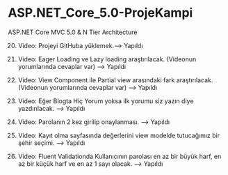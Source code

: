 # ASP.NET_Core_5.0-ProjeKampi
ASP.NET Core MVC 5.0 &amp; N Tier Architecture

20. Video: Projeyi GitHuba yüklemek.--> Yapıldı

25. Video: Eager Loading ve Lazy loading araştırılacak.
(Videonun yorumlarında cevaplar var) --> Yapıldı

30. Video: View Component ile Partial view arasındaki fark araştırılacak.(Videonun yorumlarında cevaplar var) --> Yapıldı

32. Video: Eğer Blogta Hiç Yorum yoksa ilk yorumu siz yazın diye yazdırılacak. --> Yapıldı

33. Video: Parolanın 2 kez girilip onaylanması. --> Yapıldı

34. Video: Kayıt olma sayfasında değerlerini view modelde tutucağımız bir şehir seçimi. --> Yapıldı

35. Video: Fluent Validationda Kullanıcının parolası en az bir büyük harf, en az bir küçük harf ve en az 1 sayı olacak. --> Yapıldı
